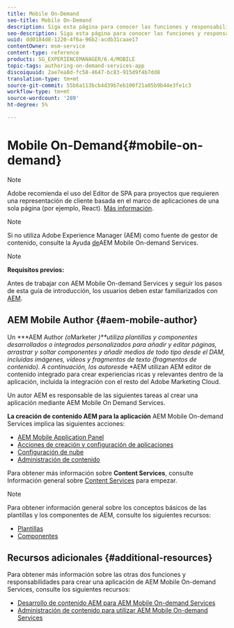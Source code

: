 ```yaml
---
title: Mobile On-Demand
seo-title: Mobile On-Demand
description: Siga esta página para conocer las funciones y responsabilidades de AEM autor de los servicios bajo demanda de dispositivos móviles.
seo-description: Siga esta página para conocer las funciones y responsabilidades de AEM autor de los servicios bajo demanda de dispositivos móviles.
uuid: dd0184d8-1220-4f6a-96b2-acdb31caae17
contentOwner: msm-service
content-type: reference
products: SG_EXPERIENCEMANAGER/6.4/MOBILE
topic-tags: authoring-on-demand-services-app
discoiquuid: 2ae7ea8d-fc58-4647-bc83-915d9f4b7dd8
translation-type: tm+mt
source-git-commit: 55b6a113bcb4d39b7eb100f21a05b9b44e3fe1c3
workflow-type: tm+mt
source-wordcount: '289'
ht-degree: 5%

---
```



# Mobile On-Demand{#mobile-on-demand}

>[!NOTE]
>
>Adobe recomienda el uso del Editor de SPA para proyectos que requieren una representación de cliente basada en el marco de aplicaciones de una sola página (por ejemplo, React). [Más información](/help/sites-developing/spa-overview.md).

>[!NOTE]
>
>Si no utiliza Adobe Experience Manager (AEM) como fuente de gestor de contenido, consulte la Ayuda [de](https://helpx.adobe.com/digital-publishing-solution/topics.html)AEM Mobile On-demand Services.

>[!NOTE]
>
>**Requisitos previos:**
>
>Antes de trabajar con AEM Mobile On-demand Services y seguir los pasos de esta guía de introducción, los usuarios deben estar familiarizados con [AEM](/help/sites-deploying/deploy.md).

## AEM Mobile Author {#aem-mobile-author}

Un ***AEM Author *(o*Marketer *)**utiliza plantillas y componentes desarrollados o integrados personalizados para añadir y editar páginas, arrastrar y soltar componentes y añadir medios de todo tipo desde el DAM, incluidas imágenes, vídeos y fragmentos de texto (fragmentos de contenido). A continuación, los autores*de *AEM utilizan AEM editor de contenido integrado para crear experiencias ricas y relevantes dentro de la aplicación, incluida la integración con el resto del Adobe Marketing Cloud.

Un autor AEM es responsable de las siguientes tareas al crear una aplicación mediante AEM Mobile On Demand Services.

**La creación de contenido AEM para la aplicación** AEM Mobile On-demand Services implica las siguientes acciones:

* [AEM Mobile Application Panel](/help/mobile/mobile-apps-ondemand-application-dashboard.md)
* [Acciones de creación y configuración de aplicaciones](/help/mobile/mobile-apps-ondemand-application-create-configure-action.md)
* [Configuración de nube](/help/mobile/mobile-on-demand-associating-an-on-demand-app-to-cloud-configuration.md)
* [Administración de contenido](/help/mobile/mobile-apps-ondemand-manage-content-ondemand.md)

Para obtener más información sobre **Content Services**, consulte Información general sobre [Content Services](/help/mobile/develop-content-as-a-service.md) para empezar.

>[!NOTE]
>
>Para obtener información general sobre los conceptos básicos de las plantillas y los componentes de AEM, consulte los siguientes recursos:
>
>* [Plantillas](/help/sites-developing/templates.md)
>* [Componentes](/help/sites-developing/components.md)

>



## Recursos adicionales {#additional-resources}

Para obtener más información sobre las otras dos funciones y responsabilidades para crear una aplicación de AEM Mobile On-demand Services, consulte los siguientes recursos:

* [Desarrollo de contenido AEM para AEM Mobile On-demand Services](/help/mobile/aem-mobile-on-demand.md)
* [Administración de contenido para utilizar AEM Mobile On-demand Services](/help/mobile/aem-mobile.md)

